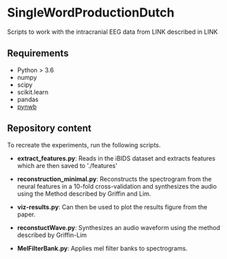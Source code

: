 # SingleWordProductionDutch

Scripts to work with the intracranial EEG data from LINK described in LINK

## Requirements
* Python > 3.6
* numpy
* scipy
* scikit.learn
* pandas 
* [pynwb](https://github.com/NeurodataWithoutBorders/pynwb)

## Repository content
To recreate the experiments, run the following scripts.
* __extract_features.py__: Reads in the iBIDS dataset and extracts features which are then saved to './features'

* __reconstruction_minimal.py__: Reconstructs the spectrogram from the neural features in a 10-fold cross-validation and synthesizes the audio using the Method described by Griffin and Lim.

* __viz-results.py__: Can then be used to plot the results figure from the paper.

* __reconstuctWave.py__: Synthesizes an audio waveform using the method described by Griffin-Lim

* __MelFilterBank.py__: Applies mel filter banks to spectrograms.
